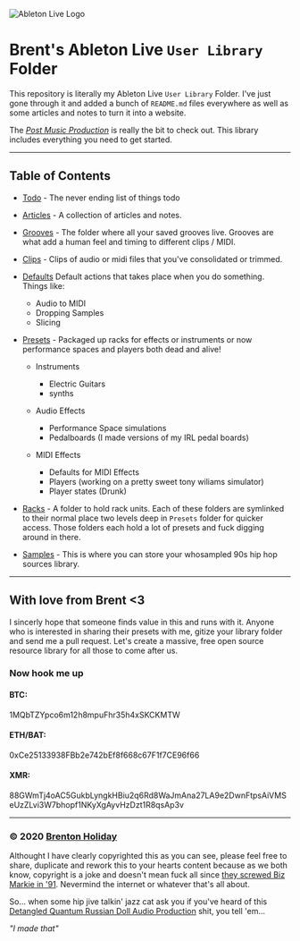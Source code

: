 ![Ableton Live Logo](https://www.dropbox.com/s/2fvt7tl4l7theso/AbletonLiveLogo.png?raw=1)

# Brent's Ableton Live `User Library` Folder

This repository is literally my Ableton Live `User Library` Folder. I've just gone through it and added a bunch of `README.md` files everywhere as well as some articles and notes to turn it into a website.

The _[Post Music Production](Articles/Post%20Music/README.md)_ is really the bit to check out. This library includes everything you need to get started.

* * *

## Table of Contents

-   [Todo](TODO.md) - The never ending list of things todo
-   [Articles](Articles/README.md) - A collection of articles and notes.
-   [Grooves](Grooves/README.md) - The folder where all your saved grooves live. Grooves are what add a human feel and timing to different clips / MIDI.

-   [Clips](Clips/README.md) - Clips of audio or midi files that you've consolidated or trimmed.

-   [Defaults](Defaults/README.md) Default actions that takes place when you do something. Things like:

    -   Audio to MIDI
    -   Dropping Samples
    -   Slicing

-   [Presets](Presets/README.md) - Packaged up racks for effects or instruments or now performance spaces and players both dead and alive!

    -   Instruments

        -   Electric Guitars
        -   synths

    -   Audio Effects

        -   Performance Space simulations
        -   Pedalboards (I made versions of my IRL pedal boards)

    -   MIDI Effects
        -   Defaults for MIDI Effects
        -   Players (working on a pretty sweet tony wiliams simulator)
        -   Player states (Drunk)

-   [Racks](Racks/README.md) - A folder to hold rack units. Each of these folders are symlinked to their normal place two levels deep in `Presets` folder for quicker access. Those folders each hold a lot of presets and fuck digging around in there.
-   [Samples](Samples/README.md) - This is where you can store your whosampled 90s hip hop sources library.

* * *

## With love from Brent &lt;3

I sincerly hope that someone finds value in this and runs with it. Anyone who is interested in sharing their presets with me, gitize your library folder and send me a pull request. Let's create a massive, free open source resource library for all those to come after us.

### Now hook me up

#### BTC:

1MQbTZYpco6m12h8mpuFhr35h4xSKCKMTW

#### ETH/BAT:

0xCe25133938FBb2e742bEf8f668c67F1f7CE96f66

#### XMR:

88GWmTj4oAC5GukbLyngkHBiu2q6Rd8WaJmAna27LA9e2DwnFtpsAiVMSeUzZLvi3W7bhopf1NKyXgAyvHzDzt1R8qsAp3v

* * *

### © 2020 [Brenton Holiday](https://github.com/PuddletownDesign/)

Althought I have clearly copyrighted this as you can see, please feel free to share, duplicate and rework this to your hearts content because as we both know, copyright is a joke and doesn't mean fuck all since [they screwed Biz Markie in '91](https://en.m.wikipedia.org/wiki/Biz_Markie#1990s). Nevermind the internet or whatever that's all about.

So... when some hip jive talkin' jazz cat ask you if you've heard of this [Detangled Quantum Russian Doll Audio Production](https://github.com/PuddletownDesign/blob/master/User%20Library/blob/master/Articles/Post%20Music/README.md) shit, you tell 'em...

_"I made that"_

